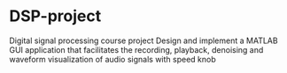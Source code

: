 # DSP-project
Digital signal processing course project 
Design and implement a MATLAB GUI application that facilitates the recording, playback, denoising and waveform visualization of audio signals with speed knob
